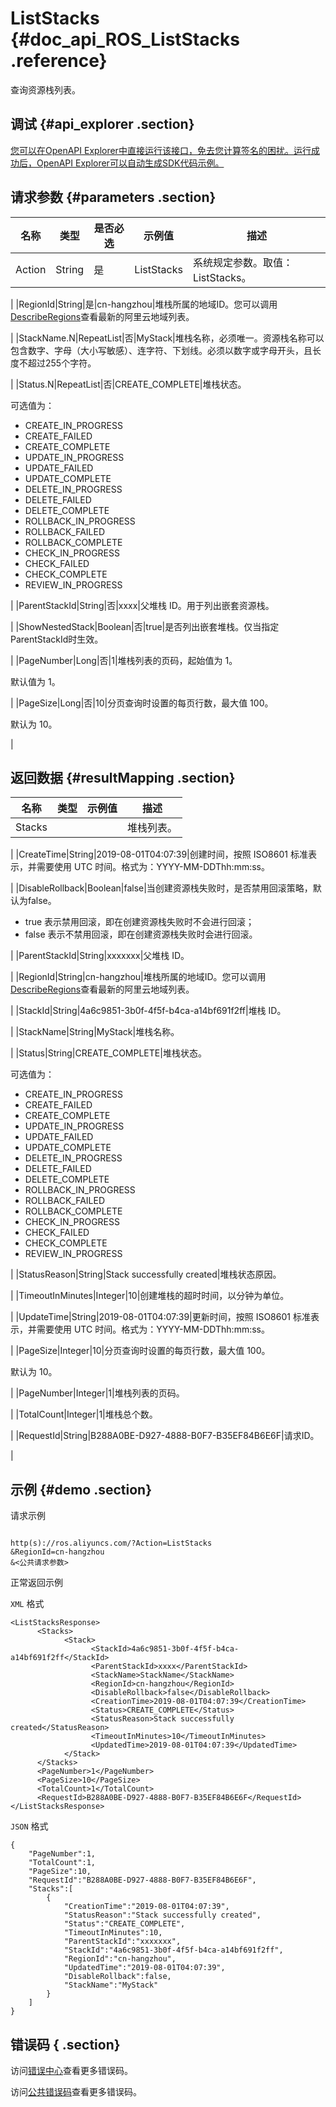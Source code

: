 # ListStacks {#doc_api_ROS_ListStacks .reference}

查询资源栈列表。

## 调试 {#api_explorer .section}

[您可以在OpenAPI Explorer中直接运行该接口，免去您计算签名的困扰。运行成功后，OpenAPI Explorer可以自动生成SDK代码示例。](https://api.aliyun.com/#product=ROS&api=ListStacks&type=RPC&version=2019-09-10)

## 请求参数 {#parameters .section}

|名称|类型|是否必选|示例值|描述|
|--|--|----|---|--|
|Action|String|是|ListStacks|系统规定参数。取值：ListStacks。

 |
|RegionId|String|是|cn-hangzhou|堆栈所属的地域ID。您可以调用[DescribeRegions](~~131035~~)查看最新的阿里云地域列表。

 |
|StackName.N|RepeatList|否|MyStack|堆栈名称，必须唯一。资源栈名称可以包含数字、字母（大小写敏感）、连字符、下划线。必须以数字或字母开头，且长度不超过255个字符。

 |
|Status.N|RepeatList|否|CREATE\_COMPLETE|堆栈状态。

 可选值为：

 -   CREATE\_IN\_PROGRESS
-   CREATE\_FAILED
-   CREATE\_COMPLETE
-   UPDATE\_IN\_PROGRESS
-   UPDATE\_FAILED
-   UPDATE\_COMPLETE
-   DELETE\_IN\_PROGRESS
-   DELETE\_FAILED
-   DELETE\_COMPLETE
-   ROLLBACK\_IN\_PROGRESS
-   ROLLBACK\_FAILED
-   ROLLBACK\_COMPLETE
-   CHECK\_IN\_PROGRESS
-   CHECK\_FAILED
-   CHECK\_COMPLETE
-   REVIEW\_IN\_PROGRESS

 |
|ParentStackId|String|否|xxxx|父堆栈 ID。用于列出嵌套资源栈。

 |
|ShowNestedStack|Boolean|否|true|是否列出嵌套堆栈。仅当指定ParentStackId时生效。

 |
|PageNumber|Long|否|1|堆栈列表的页码，起始值为 1。

 默认值为 1。

 |
|PageSize|Long|否|10|分页查询时设置的每页行数，最大值 100。

 默认为 10。

 |

## 返回数据 {#resultMapping .section}

|名称|类型|示例值|描述|
|--|--|---|--|
|Stacks| | |堆栈列表。

 |
|CreateTime|String|2019-08-01T04:07:39|创建时间，按照 ISO8601 标准表示，并需要使用 UTC 时间。格式为：YYYY-MM-DDThh:mm:ss。

 |
|DisableRollback|Boolean|false|当创建资源栈失败时，是否禁用回滚策略，默认为false。

 -   true 表示禁用回滚，即在创建资源栈失败时不会进行回滚；
-   false 表示不禁用回滚，即在创建资源栈失败时会进行回滚。

 |
|ParentStackId|String|xxxxxxx|父堆栈 ID。

 |
|RegionId|String|cn-hangzhou|堆栈所属的地域ID。您可以调用[DescribeRegions](https://help.aliyun.com/document_detail/131035.htm)查看最新的阿里云地域列表。

 |
|StackId|String|4a6c9851-3b0f-4f5f-b4ca-a14bf691f2ff|堆栈 ID。

 |
|StackName|String|MyStack|堆栈名称。

 |
|Status|String|CREATE\_COMPLETE|堆栈状态。

 可选值为：

 -   CREATE\_IN\_PROGRESS
-   CREATE\_FAILED
-   CREATE\_COMPLETE
-   UPDATE\_IN\_PROGRESS
-   UPDATE\_FAILED
-   UPDATE\_COMPLETE
-   DELETE\_IN\_PROGRESS
-   DELETE\_FAILED
-   DELETE\_COMPLETE
-   ROLLBACK\_IN\_PROGRESS
-   ROLLBACK\_FAILED
-   ROLLBACK\_COMPLETE
-   CHECK\_IN\_PROGRESS
-   CHECK\_FAILED
-   CHECK\_COMPLETE
-   REVIEW\_IN\_PROGRESS

 |
|StatusReason|String|Stack successfully created|堆栈状态原因。

 |
|TimeoutInMinutes|Integer|10|创建堆栈的超时时间，以分钟为单位。

 |
|UpdateTime|String|2019-08-01T04:07:39|更新时间，按照 ISO8601 标准表示，并需要使用 UTC 时间。格式为：YYYY-MM-DDThh:mm:ss。

 |
|PageSize|Integer|10|分页查询时设置的每页行数，最大值 100。

 默认为 10。

 |
|PageNumber|Integer|1|堆栈列表的页码。

 |
|TotalCount|Integer|1|堆栈总个数。

 |
|RequestId|String|B288A0BE-D927-4888-B0F7-B35EF84B6E6F|请求ID。

 |

## 示例 {#demo .section}

请求示例

``` {#request_demo}

http(s)://ros.aliyuncs.com/?Action=ListStacks
&RegionId=cn-hangzhou
&<公共请求参数>

```

正常返回示例

`XML` 格式

``` {#xml_return_success_demo}
<ListStacksResponse>
      <Stacks>
            <Stack>
                  <StackId>4a6c9851-3b0f-4f5f-b4ca-a14bf691f2ff</StackId>
                  <ParentStackId>xxxx</ParentStackId>
                  <StackName>StackName</StackName>
                  <RegionId>cn-hangzhou</RegionId>
                  <DisableRollback>false</DisableRollback>
                  <CreationTime>2019-08-01T04:07:39</CreationTime>
                  <Status>CREATE_COMPLETE</Status>
                  <StatusReason>Stack successfully created</StatusReason>
                  <TimeoutInMinutes>10</TimeoutInMinutes>
                  <UpdatedTime>2019-08-01T04:07:39</UpdatedTime>
            </Stack>
      </Stacks>
      <PageNumber>1</PageNumber>
      <PageSize>10</PageSize>
      <TotalCount>1</TotalCount>
      <RequestId>B288A0BE-D927-4888-B0F7-B35EF84B6E6F</RequestId>    
</ListStacksResponse>
```

`JSON` 格式

``` {#json_return_success_demo}
{
	"PageNumber":1,
	"TotalCount":1,
	"PageSize":10,
	"RequestId":"B288A0BE-D927-4888-B0F7-B35EF84B6E6F",
	"Stacks":[
		{
			"CreationTime":"2019-08-01T04:07:39",
			"StatusReason":"Stack successfully created",
			"Status":"CREATE_COMPLETE",
			"TimeoutInMinutes":10,
			"ParentStackId":"xxxxxxx",
			"StackId":"4a6c9851-3b0f-4f5f-b4ca-a14bf691f2ff",
			"RegionId":"cn-hangzhou",
			"UpdatedTime":"2019-08-01T04:07:39",
			"DisableRollback":false,
			"StackName":"MyStack"
		}
	]
}
```

## 错误码 { .section}

访问[错误中心](https://error-center.aliyun.com/status/product/ROS)查看更多错误码。

访问[公共错误码](~~131033~~)查看更多错误码。

